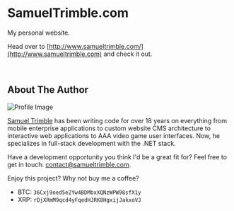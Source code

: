 # SamuelTrimble.com

My personal website.

Head over to [http://www.samueltrimble.com/](http://www.samueltrimble.com) and check it out.

<br>

## About The Author
![Profile Image](https://en.gravatar.com/userimage/40584927/e310c48f90b7b7e685382fa838c8cf76.jpg?size=200)

[Samuel Trimble](http://www.samueltrimble.com/) has been writing code for over 18 years on everything from mobile enterprise applications to custom website CMS architecture to interactive web applications to AAA video game user interfaces. Now, he specializes in full-stack development with the .NET stack.

Have a development opportunity you think I'd be a great fit for? Feel free to get in touch: [contact@samueltrimble.com](mailto:contact@samueltrimble.com).

Enjoy this project? Why not buy me a coffee?
* BTC: `36Cxj9oed5e2Yw4BDMbxXQNzWPW98sfX1y`
* XRP: `rDjXRmM9qcd4yFqedHJRK8HgxijJakxoVJ`

